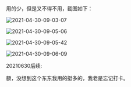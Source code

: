 用的少，但是又不得不用，截图如下：

![2021-04-30-09-03-07](https://junjie2018sz.oss-cn-shenzhen.aliyuncs.com/images/2021-04-30-09-03-07.png)

![2021-04-30-09-05-06](https://junjie2018sz.oss-cn-shenzhen.aliyuncs.com/images/2021-04-30-09-05-06.png)

![2021-04-30-09-05-42](https://junjie2018sz.oss-cn-shenzhen.aliyuncs.com/images/2021-04-30-09-05-42.png)

![2021-04-30-09-06-09](https://junjie2018sz.oss-cn-shenzhen.aliyuncs.com/images/2021-04-30-09-06-09.png)

20210630后续:

额，没想到这个东东我用的挺多的，我老是忘记打卡。
